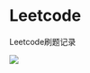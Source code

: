# Leetcode
Leetcode刷题记录  

![](https://imgcloud.ml/uploads/medium/8b999f68d308ed1cc7a12449ab3c1ef3.png)

